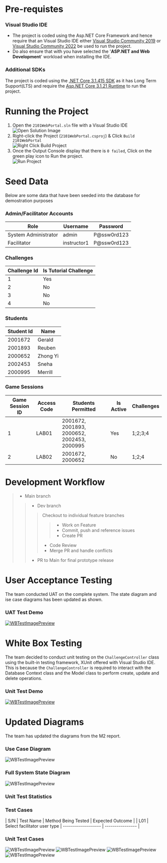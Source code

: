 # Pre-requistes
### Visual Studio IDE
* The project is coded using the Asp.NET Core Framework and hence require that an Visual Studio IDE either [Visual Studio Community 2019](https://visualstudio.microsoft.com/downloads/) or [Visual Studio Community 2022](https://visualstudio.microsoft.com/downloads/) be used to run the project. 
* Do also ensure that with you have selected the '**ASP.NET and Web Development**' workload when installing the IDE.  

### Additional SDKs
The project is coded using the [.NET Core 3.1.415 SDK](https://dotnet.microsoft.com/download/dotnet/thank-you/sdk-3.1.415-windows-x64-installer) as it has Long Term Support(LTS) and require the [Asp.NET Core 3.1.21 Runtime](https://dotnet.microsoft.com/download/dotnet/thank-you/runtime-aspnetcore-3.1.21-windows-x64-installer) to run the project.

# Running the Project
1. Open the `2101WebPortal.sln` file with a Visual Studio IDE
<br />![Open Solution Image](https://res.cloudinary.com/dj6afbyih/image/upload/v1637216507/ict1004/odkv89lttlexndkhxexd.jpg)
2. Right-click the Project (`2101WebPortal.csproj`) & Click `Build 2101WebPortal`
<br />![Right Click Build Project](https://res.cloudinary.com/dj6afbyih/image/upload/v1637216507/ict1004/odkv89lttlexndkhxexd.jpg) 
3. Once the Output Console display that there is `0 failed`, Click on the green play icon to Run the project.
<br />![Run Project](https://res.cloudinary.com/dj6afbyih/image/upload/v1637216507/ict1004/odkv89lttlexndkhxexd.jpg)

# Seed Data
Below are some data that have been seeded into the database for demostration purposes

### Admin/Facilitator Accounts
| Role                 | Username    | Password    |
| -------------------- | ----------- | ----------- |
| System Administrator | admin       | P@ssw0rd123 |
| Facilitator          | instructor1 | P@ssw0rd123 |

### Challenges
| Challenge Id | Is Tutorial Challenge |
| ------------ | --------------------- |
| 1            | Yes                   |
| 2            | No                    |
| 3            | No                    |
| 4            | No                    |

### Students
| Student Id | Name                     |
| ---------- | ------------------------ |
| 2001672    | Gerald                   |
| 2001893    | Reuben                   |
| 2000652    | Zhong Yi                 |
| 2002453    | Sneha                    |
| 2000995    | Merrill                  |

### Game Sessions
| Game Session ID | Access Code | Students Permitted                          | Is Active | Challenges |
| --------------- | ----------- | --------------------------------------------| --------- | ---------- |
| 1               | LAB01       | 2001672, 2001893, 2000652, 2002453, 2000995 | Yes       | 1;2;3;4    |
| 2               | LAB02       | 2001672, 2000652                            | No        | 1;2;4      |

# Development Workflow

> + Main branch
>> + Dev branch
>>> Checkout to individual feature branches
>>>> + Work on Feature
>>>> + Commit, push and reference issues
>>>> + Create PR
>>> + Code Review
>>> + Merge PR and handle conflicts
>> + PR to Main for final prototype release
# User Acceptance Testing
The team conducted UAT on the complete system. The state diagram and ise case diagrams has been updated as shown. 

### UAT Test Demo
[![WBTestImagePreview](https://res.cloudinary.com/dc6eqgbc0/image/upload/v1638108311/uat_zkl3v5.png)](https://www.youtube.com/watch?v=kCtZK9qRJxc "ICT2x01 team3-p3 UAT")

# White Box Testing
The team decided to conduct unit testing on the `ChallengeController` class using the built-in testing framework, XUnit offered with Visual Studio IDE. This is because the `ChallengeController` is required to interact with the Database Context class and the Model class to perform create, update and delete operations.

### Unit Test Demo
[![WBTestImagePreview](https://res.cloudinary.com/dj6afbyih/image/upload/v1638017614/ict1004/Screenshot_2021-11-27_at_20.53.09_kdpfxz.png)](https://www.youtube.com/watch?v=X7RzZ7VLnlQ "ICT2X01 P3-3 White Box Testing")

# Updated Diagrams
The team has updated the diagrams from the M2 report.

### Use Case Diagram
![WBTestImagePreview](https://res.cloudinary.com/dc6eqgbc0/image/upload/v1638108353/M2_-_use_case_diagram_llqutc.png)

### Full System State Diagram
![WBTestImagePreview](https://res.cloudinary.com/dc6eqgbc0/image/upload/v1638108358/newest_state_-_Copy_of_Copy_of_Page_1_1_rfu02u.png)

### Unit Test Statistics

### Test Cases
| S/N | Test Name                                                               | Method Being Tested | Expected Outcome |
| L01 | Select facilitator user type | ------------------- | ---------------- |

### Unit Test Cases
![WBTestImagePreview](https://res.cloudinary.com/dc6eqgbc0/image/upload/v1638108358/newest_state_-_Copy_of_Copy_of_Page_1_1_rfu02u.png)
![WBTestImagePreview](https://res.cloudinary.com/dc6eqgbc0/image/upload/v1638109160/studentplay_x2meji.png)
![WBTestImagePreview](https://res.cloudinary.com/dc6eqgbc0/image/upload/v1638109161/challengemanagement_pklxmw.png)
![WBTestImagePreview](https://res.cloudinary.com/dc6eqgbc0/image/upload/v1638109173/managegamesession_ryiiml.png)
